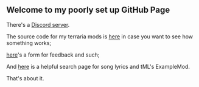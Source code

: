 ## Welcome to my poorly set up GitHub Page
<style>
#linksource > a {
  border: black 1px solid;
  border-radius: 5px;
  background: #0001;
  padding: 2px;
}
</style>
<div id="linksource" hidden="true"><a href="https://github.com/Tyfyter/{0}">{0}'s source code</a> <a href="https://github.com/Tyfyter/{0}/issues">Report an issue</a></div>

There's a [Discord server](https://discord.gg/FyRUyQG).

The source code for my terraria mods is [here](https://github.com/Tyfyter) in case you want to see how something works;

[here](https://forms.gle/1zA8JDKQNZMJoRFy8)'s a form for feedback and such;

And [here](https://tyfyter.github.io/search) is a helpful search page for song lyrics and tML's ExampleMod.

That's about it.

<script defer=true>
if (window.location.search) {
  console.log(document.children[0].innerHTML);
  let linkSource = document.getElementById("linksource");
  let search = window.location.search.replace("?", "");
  linkSource.hidden = false;
  linkSource.innerHTML = linkSource.innerHTML.replaceAll("{0}", search);
}
</script>
